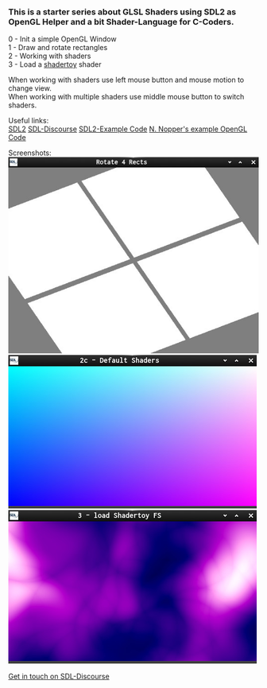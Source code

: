 ### This is a starter series about GLSL Shaders using SDL2 as OpenGL Helper and a bit Shader-Language for C-Coders.

0 - Init a simple OpenGL Window  
1 - Draw and rotate rectangles  
2 - Working with shaders  
3 - Load a [shadertoy](https://www.shadertoy.com/) shader  

When working with shaders use left mouse button and mouse motion to change view.  
When working with multiple shaders use middle mouse button to switch shaders.  

Useful links:  
[SDL2](https://www.libsdl.org/) [SDL-Discourse](https://discourse.libsdl.org) [SDL2-Example Code](https://gist.github.com/Acry/baa861b8e370c6eddbb18519c487d9d8) [N. Nopper's example OpenGL Code](https://github.com/McNopper/OpenGL)  

Screenshots:  
![Screenshot](shots/shot_1b.c.jpg)  
![Screenshot](shots/shot_2.c.jpg)  
![Screenshot](shots/shot-3.c.jpg)  


[Get in touch on SDL-Discourse](https://discourse.libsdl.org/u/Acry/summary)
